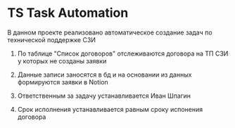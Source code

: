 # TS Task Automation

В данном проекте реализовано автоматическое создание задач по технической поддержке СЗИ

1. По таблице "Список договоров" отслеживаются договора на ТП СЗИ у которых не созданы заявки

2. Данные записи заносятся в бд и на основании из данных формируются заявки в Notion

3. Ответственным за задачу устанавливается Иван Шпагин

4. Срок исполнения устанавливается равным сроку испонения договора
